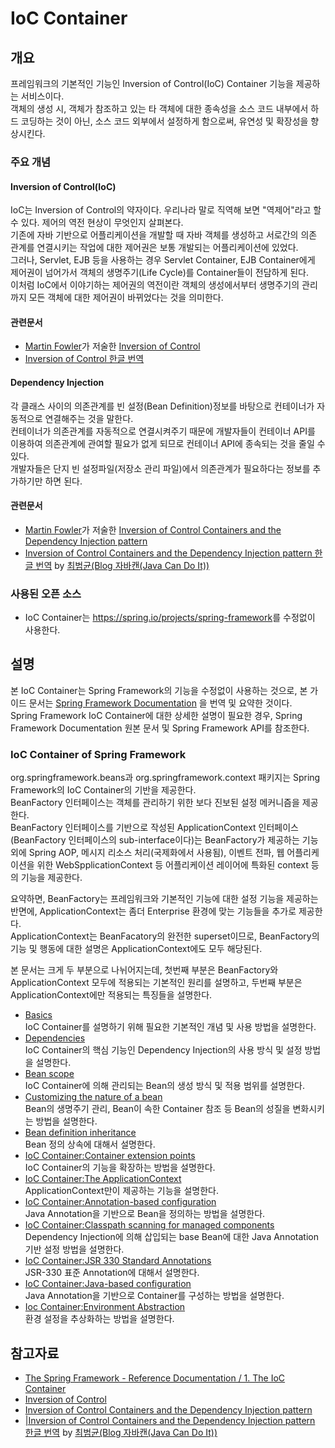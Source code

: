 # IoC Container

## 개요
프레임워크의 기본적인 기능인 Inversion of Control(IoC) Container 기능을 제공하는 서비스이다.   
객체의 생성 시, 객체가 참조하고 있는 타 객체에 대한 종속성을 소스 코드 내부에서 하드 코딩하는 것이 아닌, 소스 코드 외부에서 설정하게 함으로써, 유연성 및 확장성을 향상시킨다.

### 주요 개념
#### Inversion of Control(IoC)
IoC는 Inversion of Control의 약자이다. 우리나라 말로 직역해 보면 "역제어"라고 할 수 있다. 제어의 역전 현상이 무엇인지 살펴본다.   
기존에 자바 기반으로 어플리케이션을 개발할 때 자바 객체를 생성하고 서로간의 의존 관계를 연결시키는 작업에 대한 제어권은 보통 개발되는 어플리케이션에 있었다.   
그러나, Servlet, EJB 등을 사용하는 경우 Servlet Container, EJB Container에게 제어권이 넘어가서 객체의 생명주기(Life Cycle)를 Container들이 전담하게 된다.   
이처럼 IoC에서 이야기하는 제어권의 역전이란 객체의 생성에서부터 생명주기의 관리까지 모든 객체에 대한 제어권이 바뀌었다는 것을 의미한다.

#### 관련문서
  * [Martin Fowler](http://martinfowler.com)가 저술한 [Inversion of Control](http://martinfowler.com/bliki/InversionOfControl.html)
  * [Inversion of Control 한글 번역]()

#### Dependency Injection
각 클래스 사이의 의존관계를 빈 설정(Bean Definition)정보를 바탕으로 컨테이너가 자동적으로 연결해주는 것을 말한다.   
컨테이너가 의존관계를 자동적으로 연결시켜주기 때문에 개발자들이 컨테이너 API를 이용하여 의존관계에 관여할 필요가 없게 되므로 컨테이너 API에 종속되는 것을 줄일 수 있다.   
개발자들은 단지 빈 설정파일(저장소 관리 파일)에서 의존관계가 필요하다는 정보를 추가하기만 하면 된다.

#### 관련문서
  * [Martin Fowler](http://martinfowler.com)가 저술한 [Inversion of Control Containers and the Dependency Injection pattern](http://martinfowler.com/articles/injection.html)
  * [Inversion of Control Containers and the Dependency Injection pattern 한글 번역](http://javacan.tistory.com/entry/120) by [최범균(Blog 자바캔(Java Can Do It))](http://javacan.tistory.com/)

### 사용된 오픈 소스
  * IoC Container는 <https://spring.io/projects/spring-framework>를 수정없이 사용한다.

## 설명
본 IoC Container는 Spring Framework의 기능을 수정없이 사용하는 것으로, 본 가이드 문서는 [Spring Framework Documentation](https://docs.spring.io/spring-framework/docs/5.3.27/reference/html) 을 번역 및 요약한 것이다.   
Spring Framework IoC Container에 대한 상세한 설명이 필요한 경우, Spring Framework Documentation 원본 문서 및 Spring Framework API를 참조한다.

### IoC Container of Spring Framework
org.springframework.beans과 org.springframework.context 패키지는 Spring Framework의 IoC Container의 기반을 제공한다.   
BeanFactory 인터페이스는 객체를 관리하기 위한 보다 진보된 설정 메커니즘을 제공한다.   
BeanFactory 인터페이스를 기반으로 작성된 ApplicationContext 인터페이스(BeanFactory 인터페이스의 sub-interface이다)는 BeanFactory가 제공하는 기능 외에 Spring AOP, 메시지 리소스 처리(국제화에서 사용됨), 이벤트 전파, 웹 어플리케이션을 위한 WebSpplicationContext 등 어플리케이션 레이어에 특화된 context 등의 기능을 제공한다.

요약하면, BeanFactory는 프레임워크와 기본적인 기능에 대한 설정 기능을 제공하는 반면에, ApplicationContext는 좀더 Enterprise 환경에 맞는 기능들을 추가로 제공한다.   
ApplicationContext는 BeanFacatory의 완전한 superset이므로, BeanFactory의 기능 및 행동에 대한 설명은 ApplicationContext에도 모두 해당된다.

본 문서는 크게 두 부분으로 나뉘어지는데, 첫번째 부분은 BeanFactory와 ApplicationContext 모두에 적용되는 기본적인 원리를 설명하고, 두번째 부분은 ApplicationContext에만 적용되는 특징들을 설명한다.

  * [Basics]()   
    IoC Container를 설명하기 위해 필요한 기본적인 개념 및 사용 방법을 설명한다.
  * [Dependencies]()   
    IoC Container의 핵심 기능인 Dependency Injection의 사용 방식 및 설정 방법을 설명한다.
  * [Bean scope]()   
    IoC Container에 의해 관리되는 Bean의 생성 방식 및 적용 범위를 설명한다.
  * [Customizing the nature of a bean]()   
    Bean의 생명주기 관리, Bean이 속한 Container 참조 등 Bean의 성질을 변화시키는 방법을 설명한다.
  * [Bean definition inheritance]()   
    Bean 정의 상속에 대해서 설명한다.
  * [IoC Container:Container extension points]()   
     IoC Container의 기능을 확장하는 방법을 설명한다.
  * [IoC Container:The ApplicationContext]()   
     ApplicationContext만이 제공하는 기능을 설명한다.
  * [IoC Container:Annotation-based configuration]()   
    Java Annotation을 기반으로 Bean을 정의하는 방법을 설명한다.
  * [IoC Container:Classpath scanning for managed components]()   
    Dependency Injection에 의해 삽입되는 base Bean에 대한 Java Annotation 기반 설정 방법을 설명한다.
  * [IoC Container:JSR 330 Standard Annotations]()   
    JSR-330 표준 Annotation에 대해서 설명한다.
  * [IoC Container:Java-based configuration]()   
    Java Annotation을 기반으로 Container를 구성하는 방법을 설명한다.
  * [Ioc Container:Environment Abstraction]()   
    환경 설정을 추상화하는 방법을 설명한다.

## 참고자료
  * [The Spring Framework - Reference Documentation / 1. The IoC Container](https://docs.spring.io/spring-framework/docs/5.3.27/reference/html/core.html#beans)
  * [Inversion of Control](http://martinfowler.com/bliki/InversionOfControl.html)
  * [Inversion of Control Containers and the Dependency Injection pattern](http://martinfowler.com/articles/injection.html)
  * [|Inversion of Control Containers and the Dependency Injection pattern 한글 번역](http://javacan.tistory.com/entry/120) by [최범균(Blog 자바캔(Java Can Do It))](http://javacan.tistory.com)
